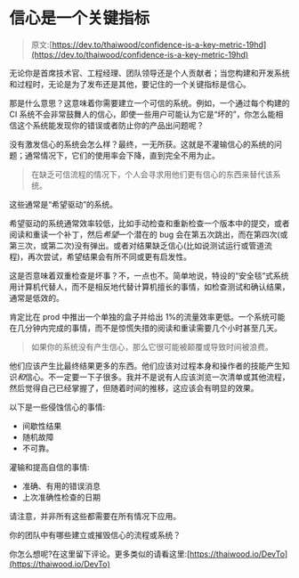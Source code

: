 # 信心是一个关键指标

> 原文:[https://dev.to/thaiwood/confidence-is-a-key-metric-19hd](https://dev.to/thaiwood/confidence-is-a-key-metric-19hd)

无论你是首席技术官、工程经理、团队领导还是个人贡献者；当您构建和开发系统和过程时，无论是为了发布还是其他，要记住的一个关键指标是信心。

那是什么意思？这意味着你需要建立一个可信的系统。例如，一个通过每个构建的 CI 系统不会非常鼓舞人的信心，即使一些用户可能认为它是“坏的”，你怎么能相信这个系统能发现你的错误或者防止你的产品出问题呢？

没有激发信心的系统会怎么样？最终，一无所获。这就是不灌输信心的系统的问题；通常情况下，它们的使用率会下降，直到完全不用为止。

> 在缺乏可信流程的情况下，个人会寻求用他们更有信心的东西来替代该系统。

这些通常是“希望驱动”的系统。

希望驱动的系统通常效率较低，比如手动检查和重新检查一个版本中的提交，或者阅读和重读一个补丁，然后*希望*一个潜在的 bug 会在第五次跳出，而在第四次(或第三次，或第二次)没有弹出。或者对结果缺乏信心(比如说测试运行或管道流程)，再次尝试，希望结果会有所不同或更有启发性。

这是否意味着双重检查是坏事？不，一点也不。简单地说，特设的“安全毯”式系统用计算机代替人，而不是相反地代替计算机擅长的事情，如检查测试和确认结果，通常是低效的。

肯定比在 prod 中推出一个单独的盒子并给出 1%的流量效率更低。一个系统可能在几分钟内完成的事情，而不是惊慌失措的阅读和重读需要几个小时甚至几天。

> 如果你的系统没有产生信心，那么它很可能被颠覆或导致时间被浪费。

他们应该产生比最终结果更多的东西。他们应该对过程本身和操作者的技能产生知识*和*信心。不一定要一下子很多。我并不是说有人应该浏览一次清单或其他流程，然后觉得自己已经掌握了，但随着时间的推移，这应该会有明显的效果。

以下是一些侵蚀信心的事情:

*   间歇性结果
*   随机故障
*   不可靠。

灌输和提高自信的事情:

*   准确、有用的错误消息
*   上次准确性检查的日期

请注意，并非所有这些都需要在所有情况下应用。

你的团队中有哪些建立或摧毁信心的流程或系统？

你怎么想呢?在这里留下评论。更多类似的请看这里:[https://thaiwood.io/DevTo](https://thaiwood.io/DevTo)